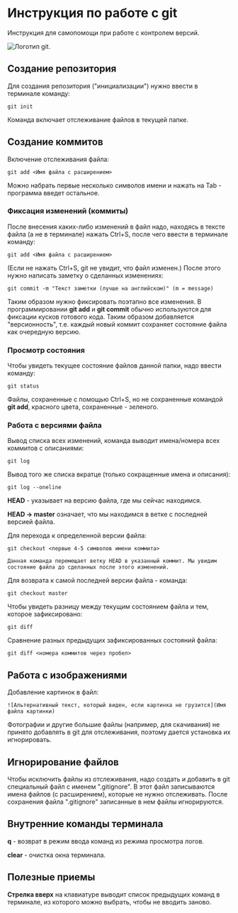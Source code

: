 # **Инструкция по работе с git**

Инструкция для самопомощи при работе с контролем версий.

![Логотип git.](git-image.png)

## **Создание репозитория**

Для создания репозитория ("инициализации") нужно ввести в терминале команду: 

    git init

Команда включает отслеживание файлов в текущей папке.

## **Создание коммитов**

Включение отслеживания файла:

    git add <Имя файла с расширением>

Можно набрать первые несколько символов имени и нажать на Tab - программа введет остальное.

### **Фиксация изменений (коммиты)**

После внесения каких-либо изменений в файл надо, находясь в тексте файла (а не в терминале) нажать Ctrl+S, после чего ввести в терминале команду:

    git add <Имя файла с расширением>

(Если не нажать Ctrl+S, git не увидит, что файл изменен.)
После этого нужно написать заметку о сделанных изменениях:

    git commit -m "Текст заметки (лучше на английском)" (m = message)

Таким образом нужно фиксировать поэтапно все изменения.
В программировании **git add** и **git commit** обычно используются для фиксации кусков готового кода. Таким образом добавляется "версионность", т.е. каждый новый коммит сохраняет состояние файла как очередную версию.

### **Просмотр состояния**

Чтобы увидеть текущее состояние файлов данной папки, надо ввести команду:

    git status

Файлы, сохраненные с помощью Ctrl+S, но не сохраненные командой **git add**, красного цвета, сохраненные - зеленого.

### **Работа с версиями файла**

Вывод списка всех изменений, команда выводит имена/номера всех коммитов с описаниями:

    git log

Вывод того же списка вкратце (только сокращенные имена и описания):

    git log --oneline

**HEAD** - указывает на версию файла, где мы сейчас находимся.

**HEAD -> master** означает, что мы находимся в ветке с последней версией файла.

Для перехода к определенной версии файла:

    git checkout <первые 4-5 символов имени коммита>
      
    Данная команда перемещает ветку HEAD в указанный коммит. Мы увидим состояние файла до сделанных после этого изменений.

Для возврата к самой последней версии файла - команда:

    git checkout master

Чтобы увидеть разницу между текущим состоянием файла и тем, которое зафиксировано:

    git diff

Сравнение разных предыдущих зафиксированных состояний файла:

    git diff <номера коммитов через пробел>

## **Работа с изображениями**

Добавление картинок в файл:
    
    ![Альтернативный текст, который виден, если картинка не грузится](Имя файла картинки)

Фотографии и другие большие файлы (например, для скачивания) не принято добавлять в git для отслеживания, поэтому дается установка их игнорировать.

## **Игнорирование файлов**

Чтобы исключить файлы из отслеживания, надо создать и добавить в git специальный файл с именем ".gitignore".
В этот файл записываются имена файлов (с расширением), которые не нужно отслеживать. После сохранения файла ".gitignore" записанные в нем файлы игнорируются.

## **Внутренние команды терминала**

**q** - возврат в режим ввода команд из режима просмотра логов.

**clear** - очистка окна терминала.

## **Полезные приемы**

**Стрелка вверх** на клавиатуре выводит список предыдущих команд в терминале, из которого можно выбрать, чтобы не вводить заново.
